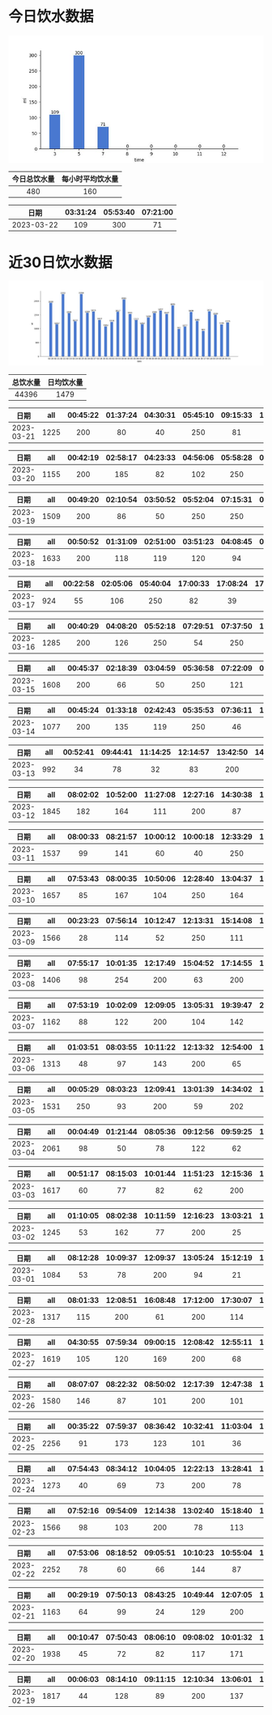 # 今日饮水数据

<div align=center>
<img src="today.jpg" style="zoom: 100%;" />

| 今日总饮水量 | 每小时平均饮水量 |
| :----: | :----: |
| 480 | 160 |
</div>

| 日期 | 03:31:24 | 05:53:40 | 07:21:00 |
| :----: | :----: | :----: | :----: |
| 2023-03-22 | 109 | 300 | 71 |

# 近30日饮水数据

<div align=center>
<img src="30.jpg"style="zoom: 100%;" />

| 总饮水量 | 日均饮水量 |
| :----: | :----: |
| 44396 | 1479 |
</div>

| 日期 | all | 00:45:22 | 01:37:24 | 04:30:31 | 05:45:10 | 09:15:33 | 18:19:49 | 19:12:08 | 20:24:19 | 22:42:45 |
| :----: | :----: | :----: | :----: | :----: | :----: | :----: | :----: | :----: | :----: | :----: |
| 2023-03-21 | 1225 | 200 | 80 | 40 | 250 | 81 | 200 | 144 | 125 | 105 |

| 日期 | all | 00:42:19 | 02:58:17 | 04:23:33 | 04:56:06 | 05:58:28 | 07:51:03 | 17:18:35 | 20:28:55 | 22:44:15 |
| :----: | :----: | :----: | :----: | :----: | :----: | :----: | :----: | :----: | :----: | :----: |
| 2023-03-20 | 1155 | 200 | 185 | 82 | 102 | 250 | 39 | 87 | 67 | 143 |

| 日期 | all | 00:49:20 | 02:10:54 | 03:50:52 | 05:52:04 | 07:15:31 | 08:27:27 | 08:41:38 | 18:32:49 | 21:35:49 | 23:25:22 | 23:53:47 |
| :----: | :----: | :----: | :----: | :----: | :----: | :----: | :----: | :----: | :----: | :----: | :----: | :----: |
| 2023-03-19 | 1509 | 200 | 86 | 50 | 250 | 250 | 99 | 101 | 250 | 98 | 53 | 72 |

| 日期 | all | 00:50:52 | 01:31:09 | 02:51:00 | 03:51:23 | 04:08:45 | 06:08:56 | 06:16:22 | 08:00:20 | 17:52:05 | 18:47:53 | 19:06:20 | 21:02:47 |
| :----: | :----: | :----: | :----: | :----: | :----: | :----: | :----: | :----: | :----: | :----: | :----: | :----: | :----: |
| 2023-03-18 | 1633 | 200 | 118 | 119 | 120 | 94 | 125 | 250 | 99 | 107 | 100 | 118 | 183 |

| 日期 | all | 00:22:58 | 02:05:06 | 05:40:04 | 17:00:33 | 17:08:24 | 17:45:01 | 18:21:26 | 19:54:37 | 20:32:32 |
| :----: | :----: | :----: | :----: | :----: | :----: | :----: | :----: | :----: | :----: | :----: |
| 2023-03-17 | 924 | 55 | 106 | 250 | 82 | 39 | 81 | 97 | 102 | 112 |

| 日期 | all | 00:40:29 | 04:08:20 | 05:52:18 | 07:29:51 | 07:37:50 | 18:00:58 | 20:02:16 | 20:31:12 | 22:02:56 | 23:12:26 |
| :----: | :----: | :----: | :----: | :----: | :----: | :----: | :----: | :----: | :----: | :----: | :----: |
| 2023-03-16 | 1285 | 200 | 126 | 250 | 54 | 250 | 96 | 43 | 78 | 73 | 115 |

| 日期 | all | 00:45:37 | 02:18:39 | 03:04:59 | 05:36:58 | 07:22:09 | 08:41:03 | 16:41:17 | 17:56:03 | 18:27:43 | 19:18:28 | 19:48:23 | 20:29:40 | 23:06:32 | 23:40:06 |
| :----: | :----: | :----: | :----: | :----: | :----: | :----: | :----: | :----: | :----: | :----: | :----: | :----: | :----: | :----: | :----: |
| 2023-03-15 | 1608 | 200 | 66 | 50 | 250 | 121 | 43 | 200 | 200 | 54 | 101 | 33 | 59 | 121 | 110 |

| 日期 | all | 00:45:24 | 01:33:18 | 02:42:43 | 05:35:53 | 07:36:11 | 17:33:04 | 18:46:54 | 22:23:46 | 23:57:36 |
| :----: | :----: | :----: | :----: | :----: | :----: | :----: | :----: | :----: | :----: | :----: |
| 2023-03-14 | 1077 | 200 | 135 | 119 | 250 | 46 | 105 | 88 | 68 | 66 |

| 日期 | all | 00:52:41 | 09:44:41 | 11:14:25 | 12:14:57 | 13:42:50 | 14:13:08 | 14:48:30 | 15:05:40 | 16:42:58 | 20:25:30 | 21:00:16 | 22:35:22 |
| :----: | :----: | :----: | :----: | :----: | :----: | :----: | :----: | :----: | :----: | :----: | :----: | :----: | :----: |
| 2023-03-13 | 992 | 34 | 78 | 32 | 83 | 200 | 33 | 128 | 95 | 74 | 103 | 32 | 100 |

| 日期 | all | 08:02:02 | 10:52:00 | 11:27:08 | 12:27:16 | 14:30:38 | 17:32:13 | 18:02:41 | 19:48:28 | 20:56:57 | 21:20:15 | 21:43:14 | 22:39:29 | 23:09:23 | 23:44:35 |
| :----: | :----: | :----: | :----: | :----: | :----: | :----: | :----: | :----: | :----: | :----: | :----: | :----: | :----: | :----: | :----: |
| 2023-03-12 | 1845 | 182 | 164 | 111 | 200 | 87 | 101 | 103 | 84 | 92 | 100 | 250 | 192 | 97 | 82 |

| 日期 | all | 08:00:33 | 08:21:57 | 10:00:12 | 10:00:18 | 12:33:29 | 13:05:05 | 15:30:20 | 17:14:16 | 20:01:12 | 22:03:39 | 22:56:39 | 23:58:00 |
| :----: | :----: | :----: | :----: | :----: | :----: | :----: | :----: | :----: | :----: | :----: | :----: | :----: | :----: |
| 2023-03-11 | 1537 | 99 | 141 | 60 | 40 | 250 | 61 | 66 | 250 | 138 | 250 | 72 | 110 |

| 日期 | all | 07:53:43 | 08:00:35 | 10:50:06 | 12:28:40 | 13:04:37 | 15:31:05 | 17:18:54 | 18:48:32 | 19:18:23 | 20:34:20 | 21:11:54 | 21:40:52 | 22:38:52 | 23:08:28 | 23:41:53 |
| :----: | :----: | :----: | :----: | :----: | :----: | :----: | :----: | :----: | :----: | :----: | :----: | :----: | :----: | :----: | :----: | :----: |
| 2023-03-10 | 1657 | 85 | 167 | 104 | 250 | 164 | 69 | 90 | 57 | 64 | 250 | 71 | 78 | 96 | 74 | 38 |

| 日期 | all | 00:23:23 | 07:56:14 | 10:12:47 | 12:13:31 | 15:14:08 | 17:15:04 | 19:40:54 | 20:15:17 | 21:06:19 | 21:42:15 | 22:21:31 | 22:42:20 |
| :----: | :----: | :----: | :----: | :----: | :----: | :----: | :----: | :----: | :----: | :----: | :----: | :----: | :----: |
| 2023-03-09 | 1566 | 28 | 114 | 52 | 250 | 111 | 200 | 104 | 155 | 200 | 250 | 68 | 34 |

| 日期 | all | 07:55:17 | 10:01:35 | 12:17:49 | 15:04:52 | 17:14:55 | 18:03:27 | 21:00:16 | 21:54:59 | 22:46:12 |
| :----: | :----: | :----: | :----: | :----: | :----: | :----: | :----: | :----: | :----: | :----: |
| 2023-03-08 | 1406 | 98 | 254 | 200 | 63 | 200 | 33 | 154 | 250 | 154 |

| 日期 | all | 07:53:19 | 10:02:09 | 12:09:05 | 13:05:31 | 19:39:47 | 21:09:24 | 21:31:17 | 22:31:29 |
| :----: | :----: | :----: | :----: | :----: | :----: | :----: | :----: | :----: | :----: |
| 2023-03-07 | 1162 | 88 | 122 | 200 | 104 | 142 | 150 | 250 | 106 |

| 日期 | all | 01:03:51 | 08:03:55 | 10:11:22 | 12:13:32 | 12:54:00 | 15:11:55 | 16:30:06 | 17:12:15 | 17:44:58 | 20:16:05 | 22:11:57 | 23:16:53 |
| :----: | :----: | :----: | :----: | :----: | :----: | :----: | :----: | :----: | :----: | :----: | :----: | :----: | :----: |
| 2023-03-06 | 1313 | 48 | 97 | 143 | 200 | 65 | 64 | 116 | 76 | 92 | 250 | 97 | 65 |

| 日期 | all | 00:05:29 | 08:03:23 | 12:09:41 | 13:01:39 | 14:34:02 | 17:40:45 | 18:37:24 | 20:21:24 | 20:54:53 | 22:07:42 |
| :----: | :----: | :----: | :----: | :----: | :----: | :----: | :----: | :----: | :----: | :----: | :----: |
| 2023-03-05 | 1531 | 250 | 93 | 200 | 59 | 202 | 104 | 172 | 110 | 250 | 91 |

| 日期 | all | 00:04:49 | 01:21:44 | 08:05:36 | 09:12:56 | 09:59:25 | 12:29:18 | 13:04:06 | 14:18:05 | 15:01:52 | 16:06:13 | 17:08:20 | 17:16:15 | 20:05:34 | 20:39:36 | 21:04:33 | 22:32:56 |
| :----: | :----: | :----: | :----: | :----: | :----: | :----: | :----: | :----: | :----: | :----: | :----: | :----: | :----: | :----: | :----: | :----: | :----: |
| 2023-03-04 | 2061 | 98 | 50 | 78 | 122 | 62 | 300 | 115 | 122 | 151 | 156 | 200 | 100 | 88 | 36 | 200 | 183 |

| 日期 | all | 00:51:17 | 08:15:03 | 10:01:44 | 11:51:23 | 12:15:36 | 12:32:00 | 15:42:16 | 17:22:10 | 17:52:52 | 19:52:20 | 20:24:46 | 20:38:10 | 21:11:51 | 21:38:10 | 21:53:02 | 22:21:30 |
| :----: | :----: | :----: | :----: | :----: | :----: | :----: | :----: | :----: | :----: | :----: | :----: | :----: | :----: | :----: | :----: | :----: | :----: |
| 2023-03-03 | 1617 | 60 | 77 | 82 | 62 | 200 | 200 | 45 | 66 | 72 | 250 | 118 | 40 | 35 | 94 | 84 | 132 |

| 日期 | all | 01:10:05 | 08:02:38 | 10:11:59 | 12:16:23 | 13:03:21 | 15:12:41 | 17:10:30 | 20:06:14 | 21:47:21 | 22:44:03 |
| :----: | :----: | :----: | :----: | :----: | :----: | :----: | :----: | :----: | :----: | :----: | :----: |
| 2023-03-02 | 1245 | 53 | 162 | 77 | 200 | 25 | 94 | 200 | 128 | 250 | 56 |

| 日期 | all | 08:12:28 | 10:09:37 | 12:09:37 | 13:05:24 | 15:12:19 | 17:18:46 | 20:03:18 | 21:07:41 | 21:45:47 | 23:10:40 |
| :----: | :----: | :----: | :----: | :----: | :----: | :----: | :----: | :----: | :----: | :----: | :----: |
| 2023-03-01 | 1084 | 53 | 78 | 200 | 94 | 21 | 200 | 114 | 40 | 250 | 34 |

| 日期 | all | 08:01:33 | 12:08:51 | 16:08:48 | 17:12:00 | 17:30:07 | 19:03:23 | 21:49:43 | 22:19:35 | 22:49:35 | 23:57:23 |
| :----: | :----: | :----: | :----: | :----: | :----: | :----: | :----: | :----: | :----: | :----: | :----: |
| 2023-02-28 | 1317 | 115 | 200 | 61 | 200 | 114 | 128 | 250 | 146 | 55 | 48 |

| 日期 | all | 04:30:55 | 07:59:34 | 09:00:15 | 12:08:42 | 12:55:11 | 17:25:13 | 18:26:26 | 19:15:23 | 20:55:17 | 21:19:30 | 22:16:18 | 23:32:45 |
| :----: | :----: | :----: | :----: | :----: | :----: | :----: | :----: | :----: | :----: | :----: | :----: | :----: | :----: |
| 2023-02-27 | 1619 | 105 | 120 | 169 | 200 | 68 | 200 | 147 | 61 | 150 | 250 | 123 | 26 |

| 日期 | all | 08:07:07 | 08:22:32 | 08:50:02 | 12:17:39 | 12:47:38 | 13:48:50 | 15:50:48 | 17:21:01 | 18:47:13 | 22:31:11 | 23:01:45 | 23:26:32 |
| :----: | :----: | :----: | :----: | :----: | :----: | :----: | :----: | :----: | :----: | :----: | :----: | :----: | :----: |
| 2023-02-26 | 1580 | 146 | 87 | 101 | 200 | 101 | 39 | 79 | 250 | 118 | 250 | 123 | 86 |

| 日期 | all | 00:35:22 | 07:59:37 | 08:36:42 | 10:32:41 | 11:03:04 | 11:33:39 | 12:14:06 | 17:17:46 | 18:34:35 | 21:04:18 | 22:01:00 | 22:23:01 | 22:49:57 | 23:50:17 |
| :----: | :----: | :----: | :----: | :----: | :----: | :----: | :----: | :----: | :----: | :----: | :----: | :----: | :----: | :----: | :----: |
| 2023-02-25 | 2256 | 91 | 173 | 123 | 101 | 36 | 55 | 200 | 250 | 400 | 117 | 200 | 250 | 119 | 141 |

| 日期 | all | 07:54:43 | 08:34:12 | 10:04:05 | 12:22:13 | 13:28:41 | 15:09:48 | 20:19:45 | 20:46:27 | 20:58:23 | 21:29:32 | 23:17:45 |
| :----: | :----: | :----: | :----: | :----: | :----: | :----: | :----: | :----: | :----: | :----: | :----: | :----: |
| 2023-02-24 | 1273 | 40 | 69 | 73 | 200 | 78 | 31 | 400 | 86 | 95 | 86 | 115 |

| 日期 | all | 07:52:16 | 09:54:09 | 12:14:38 | 13:02:40 | 15:18:40 | 17:12:44 | 17:42:23 | 20:46:56 | 21:42:01 | 21:54:44 | 22:26:00 | 22:57:23 | 23:52:53 |
| :----: | :----: | :----: | :----: | :----: | :----: | :----: | :----: | :----: | :----: | :----: | :----: | :----: | :----: | :----: |
| 2023-02-23 | 1566 | 98 | 103 | 200 | 78 | 113 | 200 | 142 | 122 | 18 | 250 | 48 | 65 | 129 |

| 日期 | all | 07:53:06 | 08:18:52 | 09:05:51 | 10:10:23 | 10:55:04 | 11:29:20 | 12:11:31 | 13:19:25 | 15:09:44 | 16:32:24 | 16:44:41 | 17:17:11 | 18:13:54 | 19:18:59 | 20:23:26 | 20:59:16 | 21:28:02 | 22:10:20 | 22:36:15 | 23:28:09 |
| :----: | :----: | :----: | :----: | :----: | :----: | :----: | :----: | :----: | :----: | :----: | :----: | :----: | :----: | :----: | :----: | :----: | :----: | :----: | :----: | :----: | :----: |
| 2023-02-22 | 2252 | 78 | 60 | 66 | 144 | 87 | 140 | 200 | 130 | 100 | 105 | 105 | 200 | 113 | 250 | 53 | 42 | 123 | 41 | 122 | 93 |

| 日期 | all | 00:29:19 | 07:50:13 | 08:43:25 | 10:49:44 | 12:07:05 | 14:57:27 | 17:14:02 | 17:42:28 | 19:35:34 | 20:05:33 | 20:40:31 | 21:27:07 | 21:57:40 |
| :----: | :----: | :----: | :----: | :----: | :----: | :----: | :----: | :----: | :----: | :----: | :----: | :----: | :----: | :----: |
| 2023-02-21 | 1163 | 64 | 99 | 24 | 129 | 200 | 47 | 110 | 72 | 120 | 102 | 83 | 62 | 51 |

| 日期 | all | 00:10:47 | 07:50:43 | 08:06:10 | 09:08:02 | 10:01:32 | 10:38:37 | 12:11:32 | 13:04:25 | 14:59:37 | 15:56:37 | 17:18:49 | 18:25:53 | 19:16:29 | 19:49:01 | 21:16:43 | 21:29:39 | 22:18:18 | 23:34:50 |
| :----: | :----: | :----: | :----: | :----: | :----: | :----: | :----: | :----: | :----: | :----: | :----: | :----: | :----: | :----: | :----: | :----: | :----: | :----: | :----: |
| 2023-02-20 | 1938 | 45 | 72 | 82 | 117 | 171 | 121 | 200 | 58 | 154 | 71 | 200 | 105 | 80 | 90 | 95 | 66 | 92 | 119 |

| 日期 | all | 00:06:03 | 08:14:10 | 09:11:15 | 12:10:34 | 13:06:01 | 14:59:24 | 15:49:05 | 17:15:04 | 18:06:08 | 18:52:09 | 19:39:00 | 20:38:35 | 22:32:53 | 22:36:36 | 23:07:12 |
| :----: | :----: | :----: | :----: | :----: | :----: | :----: | :----: | :----: | :----: | :----: | :----: | :----: | :----: | :----: | :----: | :----: |
| 2023-02-19 | 1817 | 44 | 128 | 89 | 200 | 137 | 143 | 60 | 200 | 67 | 128 | 96 | 45 | 250 | 89 | 141 |

